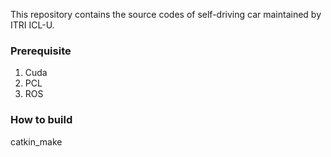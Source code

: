 This repository contains the source codes of self-driving car maintained by ITRI ICL-U.

### Prerequisite

1. Cuda
1. PCL
1. ROS

### How to build

catkin_make
